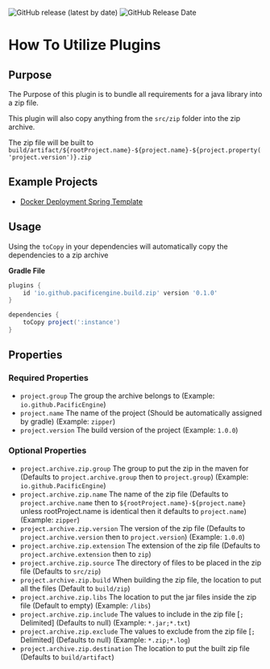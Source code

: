 ![GitHub release (latest by date)](https://img.shields.io/github/v/release/PacificEngine/build?style=flat-square)
![GitHub Release Date](https://img.shields.io/github/release-date/PacificEngine/build?label=last%20release&style=flat-square)

# How To Utilize Plugins
## Purpose
The Purpose of this plugin is to bundle all requirements for a java library into a zip file.

This plugin will also copy anything from the `src/zip` folder into the zip archive.

The zip file will be built to `build/artifact/${rootProject.name}-${project.name}-${project.property('project.version')}.zip`

## Example Projects
* [Docker Deployment Spring Template](https://github.com/PacificEngine/DockerDeployment/blob/main/zip/build.gradle)

## Usage
Using the `toCopy` in your dependencies will automatically copy the dependencies to a zip archive

__Gradle File__
```groovy
plugins {
    id 'io.github.pacificengine.build.zip' version '0.1.0'
}

dependencies {
    toCopy project(':instance')
}
```

## Properties
### Required Properties
* `project.group` The group the archive belongs to (Example: `io.github.PacificEngine`)
* `project.name` The name of the project (Should be automatically assigned by gradle) (Example: `zipper`)
* `project.version` The build version of the project (Example: `1.0.0`)

### Optional Properties
* `project.archive.zip.group` The group to put the zip in the maven for (Defaults to `project.archive.group` then to `project.group`) (Example: `io.github.PacificEngine`)
* `project.archive.zip.name` The name of the zip file (Defaults to `project.archive.name` then to `${rootProject.name}-${project.name}` unless rootProject.name is identical then it defaults to `project.name`) (Example: `zipper`)
* `project.archive.zip.version` The version of the zip file (Defaults to `project.archive.version` then to `project.version`) (Example: `1.0.0`)
* `project.archive.zip.extension` The extension of the zip file (Defaults to `project.archive.extension` then to `zip`)
* `project.archive.zip.source` The directory of files to be placed in the zip file (Defaults to `src/zip`)
* `project.archive.zip.build` When building the zip file, the location to put all the files (Default to `build/zip`)
* `project.archive.zip.libs` The location to put the jar files inside the zip file (Default to empty) (Example: `/libs`)
* `project.archive.zip.include` The values to include in the zip file [`;` Delimited] (Defaults to null) (Example: `*.jar;*.txt`)
* `project.archive.zip.exclude` The values to exclude from the zip file [`;` Delimited] (Defaults to null) (Example: `*.zip;*.log`)
* `project.archive.zip.destination` The location to put the built zip file (Defaults to `build/artifact`)
